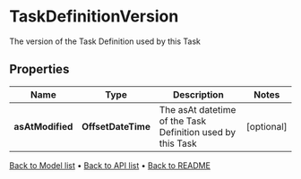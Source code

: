 

# TaskDefinitionVersion

The version of the Task Definition used by this Task

## Properties

| Name | Type | Description | Notes |
|------------ | ------------- | ------------- | -------------|
|**asAtModified** | **OffsetDateTime** | The asAt datetime of the Task Definition used by this Task |  [optional] |



[Back to Model list](../README.md#documentation-for-models) &#8226; [Back to API list](../README.md#documentation-for-api-endpoints) &#8226; [Back to README](../README.md)



